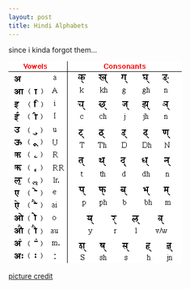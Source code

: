 ```yaml
---
layout: post
title: Hindi Alphabets
---
```


since i kinda forgot them...

![](/img/hindi_trans.gif "hindi_trans")

[picture credit](http://www.cedar.buffalo.edu/script/images/hindi_trans.gif)
